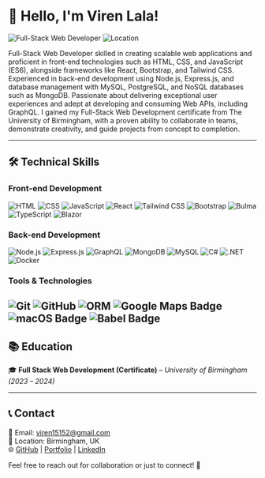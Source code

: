 # 👋 Hello, I'm Viren Lala!

![Full-Stack Web Developer](https://img.shields.io/badge/Role-Full--Stack%20Web%20Developer-blue?style=flat-square)
![Location](https://img.shields.io/badge/Location-Birmingham,%20UK-red?style=flat-square)

Full-Stack Web Developer skilled in creating scalable web applications and proficient in front-end technologies such as HTML, CSS, and JavaScript (ES6), alongside frameworks like React, Bootstrap, and Tailwind CSS. Experienced in back-end development using Node.js, Express.js, and database management with MySQL, PostgreSQL, and NoSQL databases such as MongoDB. Passionate about delivering exceptional user experiences and adept at developing and consuming Web APIs, including GraphQL. I gained my Full-Stack Web Development certificate from The University of Birmingham, with a proven ability to collaborate in teams, demonstrate creativity, and guide projects from concept to completion.

---
## 🛠️ Technical Skills

### **Front-end Development**
![HTML](https://img.shields.io/badge/HTML5-%23E34F26.svg?&style=flat-square&logo=html5&logoColor=white)
![CSS](https://img.shields.io/badge/CSS3-%231572B6.svg?&style=flat-square&logo=css3&logoColor=white)
![JavaScript](https://img.shields.io/badge/JavaScript-%23F7DF1E.svg?&style=flat-square&logo=javascript&logoColor=black)
![React](https://img.shields.io/badge/React-%2361DAFB.svg?&style=flat-square&logo=react&logoColor=black)
![Tailwind CSS](https://img.shields.io/badge/Tailwind%20CSS-%2338B2AC.svg?&style=flat-square&logo=tailwind-css&logoColor=white)
![Bootstrap](https://img.shields.io/badge/Bootstrap-%237952B3.svg?&style=flat-square&logo=bootstrap&logoColor=white)
![Bulma](https://img.shields.io/badge/Bulma-%2300D1B2.svg?&style=flat-square&logo=bulma&logoColor=white)
![TypeScript](https://img.shields.io/badge/TypeScript-%233178C6.svg?&style=flat-square&logo=typescript&logoColor=white)
![Blazor](https://img.shields.io/badge/Blazor-%235C2D91.svg?&style=flat-square&logo=blazor&logoColor=white)

### **Back-end Development**
![Node.js](https://img.shields.io/badge/Node.js-%23339933.svg?&style=flat-square&logo=node.js&logoColor=white)
![Express.js](https://img.shields.io/badge/Express.js-%23000000.svg?&style=flat-square&logo=express&logoColor=white)
![GraphQL](https://img.shields.io/badge/GraphQL-%23E10098.svg?&style=flat-square&logo=graphql&logoColor=white)
![MongoDB](https://img.shields.io/badge/MongoDB-%2347A248.svg?&style=flat-square&logo=mongodb&logoColor=white)
![MySQL](https://img.shields.io/badge/MySQL-%234479A1.svg?&style=flat-square&logo=mysql&logoColor=white)
![C#](https://img.shields.io/badge/C%23-%23239120.svg?&style=flat-square&logo=c-sharp&logoColor=white)
![.NET](https://img.shields.io/badge/.NET-%235C2D91.svg?&style=flat-square&logo=dotnet&logoColor=white)
![Docker](https://img.shields.io/badge/Docker-%232496ED.svg?&style=flat-square&logo=docker&logoColor=white)

### **Tools & Technologies**
![Git](https://img.shields.io/badge/Git-%23F05032.svg?&style=flat-square&logo=git&logoColor=white)
![GitHub](https://img.shields.io/badge/GitHub-%23181717.svg?&style=flat-square&logo=github&logoColor=white)
![ORM](https://img.shields.io/badge/ORM-%23007ACC.svg?&style=flat-square&logo=sequelize&logoColor=white)
![Google Maps Badge](https://img.shields.io/badge/Google%20Maps-4285F4?logo=googlemaps&logoColor=fff&style=for-the-badge)
![macOS Badge](https://img.shields.io/badge/macOS-000?logo=macos&logoColor=fff&style=for-the-badge)
![Babel Badge](https://img.shields.io/badge/Babel-F9DC3E?logo=babel&logoColor=000&style=for-the-badge)
---
## 📚 Education
🎓 **Full Stack Web Development (Certificate)** – *University of Birmingham (2023 – 2024)*

---
## 📞 Contact

📧 Email: [viren15152@gmail.com](mailto:viren15152@gmail.com)  
📍 Location: Birmingham, UK  
🌐 [GitHub](https://github.com/viren15152) | [Portfolio](#) | [LinkedIn](#)  

Feel free to reach out for collaboration or just to connect! 🚀
